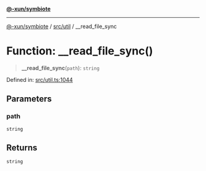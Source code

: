 [**@-xun/symbiote**](../../../README.md)

***

[@-xun/symbiote](../../../README.md) / [src/util](../README.md) / \_\_read\_file\_sync

# Function: \_\_read\_file\_sync()

> **\_\_read\_file\_sync**(`path`): `string`

Defined in: [src/util.ts:1044](https://github.com/Xunnamius/symbiote/blob/dddfc44396c55ebfc704f8d576edac2868fe28cc/src/util.ts#L1044)

## Parameters

### path

`string`

## Returns

`string`
